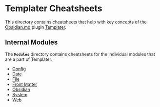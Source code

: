 # Templater Cheatsheets

This directory contains cheatsheets that help with key concepts of the [Obsidian.md][0] plugin [Templater][1].

## Internal Modules

The **`Modules`** directory contains cheatsheets for the individual modules that are a part of Templater:

- [Config][2]
- [Date][3]
- [File][4]
- [Front Matter][5]
- [Obsidian][6]
- [System][7]
- [Web][8]

[0]: https://obsidian.md
[1]: https://silentvoid13.github.io/Templater
[2]: ./Modules/Config.md
[3]: ./Modules/Date.md
[4]: ./Modules/File.md
[5]: ./Modules/Front-Matter.md
[6]: ./Modules/Obsidian.md
[7]: ./Modules/System.md
[8]: ./Modules/Web.md
